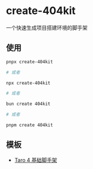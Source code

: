 
# create-404kit

一个快速生成项目搭建环境的脚手架

## 使用

```bash
pnpx create-404kit

# 或者

npx create-404kit

# 或者

bun create 404kit

# 或者

pnpm create 404kit
```

## 模板

- [Taro 4 基础脚手架](https://github.com/initH271/taro-react-template#main)

